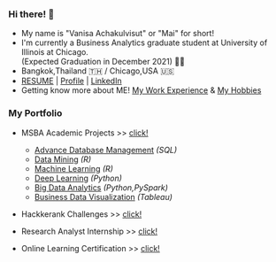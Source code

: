 ### Hi there! 👋 
- My name is "Vanisa Achakulvisut" or "Mai" for short!
- I'm currently a Business Analytics graduate student at University of Illinois at Chicago. </br>
  (Expected Graduation in December 2021) :woman_student: 
- Bangkok,Thailand :thailand: / Chicago,USA :us:
- [RESUME](https://maimaiva.github.io/resume/) | [Profile](https://maivanisa1.wixsite.com/my-profile) | [LinkedIn](https://www.linkedin.com/in/vanisaachakulvisut/)
- Getting know more about ME! [My Work Experience](https://github.com/maimaiva/MyWorkExperience) & [My Hobbies](https://github.com/maimaiva/MyHobbies/blob/main/README.md)

### My Portfolio 
- MSBA Academic Projects >> [click!](https://github.com/maimaiva/academic-projects-msba)
  - [Advance Database Management](https://github.com/maimaiva/Academic-Projects-MSBA/tree/main/Advance%20Database%20Management) _(SQL)_
  - [Data Mining](https://github.com/maimaiva/Academic-Projects-MSBA/tree/main/DataMining) _(R)_
  - [Machine Learning](https://github.com/maimaiva/Academic-Projects-MSBA/tree/main/MachineLearning) _(R)_
  - [Deep Learning](https://github.com/maimaiva/Academic-Projects-MSBA/tree/main/DeepLearning) _(Python)_
  - [Big Data Analytics](https://github.com/maimaiva/Academic-Projects-MSBA/tree/main/BigDataAnalytics) _(Python,PySpark)_
  - [Business Data Visualization](https://github.com/maimaiva/Business-Data-Visualization) _(Tableau)_
 
- Hackkerank Challenges >> [click!](https://github.com/maimaiva/Hackerrank)
- Research Analyst Internship >> [click!](https://github.com/maimaiva/Research-Analyst-Internship)
- Online Learning Certification >> [click!]()
